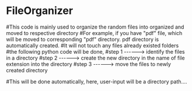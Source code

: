 # FileOrganizer
#This code is mainly used to organize the random files into organized and moved to respective directory
#For example, if you have "pdf" file, which will be moved to corresponding "pdf" directory. pdf directory is automatically created.
#It will not touch any files already existed folders
#the following python code will be done,
#step 1 ------> identify the files in a directory
#step 2 ------> create the new directory in the name of file extension into the directory
#step 3 ------> move the files to newly created directory

#This will be done automatically, here, user-input will be a directory path.... 
